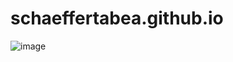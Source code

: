 # schaeffertabea.github.io

![image](https://user-images.githubusercontent.com/72463876/211791521-d21c79fe-7ef5-481e-855f-d402c0fd2b8e.png)
